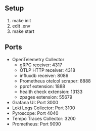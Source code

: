 ## Setup
1. make init
2. edit .env
3. make start


## Ports
- OpenTelemetry Collector
  - gRPC receiver: 4317
  - OTLP HTTP receiver: 4318
  - influxdb receiver: 8086
  - Prometheus otelcol scraper: 8888
  - pprof extension: 1888
  - health check extension: 13133
  - zpages extension: 55679
- Grafana UI: Port 3000
- Loki Logs Collector: Port 3100
- Pyroscope: Port 4040
- Tempo Traces Collector: 3200
- Prometheus: Port 9090
